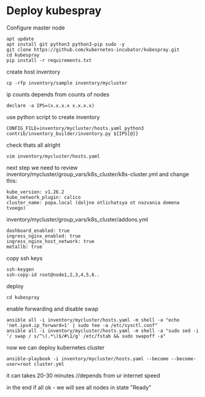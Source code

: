 # Deploy kubespray

Configure master node

```
apt update
apt install git python3 python3-pip sudo -y
git clone https://github.com/kubernetes-incubator/kubespray.git
cd kubespray
pip install -r requirements.txt
```

create host inventory

```
cp -rfp inventory/sample inventory/mycluster
```

ip counts depends from counts of nodes
```
declare -a IPS=(x.x.x.x x.x.x.x)
```

use python script to create inventory
```
CONFIG_FILE=inventory/mycluster/hosts.yaml python3 contrib/inventory_builder/inventory.py ${IPS[@]}
```

check thats all alright
```
vim inventory/mycluster/hosts.yaml
```
next step we need to review inventory/mycluster/group_vars/k8s_cluster/k8s-cluster.yml and change this:
```
kube_version: v1.26.2
kube_network_plugin: calico
cluster_name: popa.local (doljno otlichatsya ot nazvania domena tvoego) 
```

inventory/mycluster/group_vars/k8s_cluster/addons.yml
```
dashboard_enabled: true
ingress_nginx_enabled: true
ingress_nginx_host_network: true
metallb: true
```
copy ssh keys
```
ssh-keygen
ssh-copy-id root@node1,2,3,4,5,6..
```

deploy
```
cd kubespray
```

enable forwarding and disable swap
```
ansible all -i inventory/mycluster/hosts.yaml -m shell -a "echo 'net.ipv4.ip_forward=1' | sudo tee -a /etc/sysctl.conf"
ansible all -i inventory/mycluster/hosts.yaml -m shell -a "sudo sed -i '/ swap / s/^\(.*\)$/#\1/g' /etc/fstab && sudo swapoff -a"
```

now we can deploy kubernetes cluster
```
ansible-playbook -i inventory/mycluster/hosts.yaml --become --become-user=root cluster.yml
```

it can takes 20-30 minutes //depends from ur internet speed

in the end if all ok - we will see all nodes in state "Ready"
